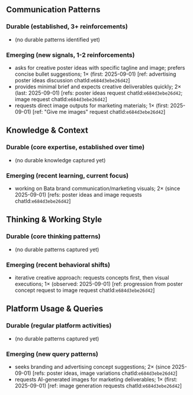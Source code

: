 ## Communication Patterns
### Durable (established, 3+ reinforcements)
- (no durable patterns identified yet)

### Emerging (new signals, 1-2 reinforcements)
- asks for creative poster ideas with specific tagline and image; prefers concise bullet suggestions; 1× (first: 2025-09-01) [ref: advertising poster ideas discussion chatId:`e684d3ebe26d42`]
- provides minimal brief and expects creative deliverables quickly; 2× (last: 2025-09-01) [refs: poster ideas request chatId:`e684d3ebe26d42`; image request chatId:`e684d3ebe26d42`]
- requests direct image outputs for marketing materials; 1× (first: 2025-09-01) [ref: "Give me images" request chatId:`e684d3ebe26d42`]

## Knowledge & Context
### Durable (core expertise, established over time)
- (no durable knowledge captured yet)

### Emerging (recent learning, current focus)
- working on Bata brand communication/marketing visuals; 2× (since 2025-09-01) [refs: poster ideas and image requests chatId:`e684d3ebe26d42`]

## Thinking & Working Style
### Durable (core thinking patterns)
- (no durable patterns captured yet)

### Emerging (recent behavioral shifts)
- iterative creative approach: requests concepts first, then visual executions; 1× (observed: 2025-09-01) [ref: progression from poster concept request to image request chatId:`e684d3ebe26d42`]

## Platform Usage & Queries
### Durable (regular platform activities)
- (no durable patterns captured yet)

### Emerging (new query patterns)
- seeks branding and advertising concept suggestions; 2× (since 2025-09-01) [refs: poster ideas, image variations chatId:`e684d3ebe26d42`]
- requests AI-generated images for marketing deliverables; 1× (first: 2025-09-01) [ref: image generation requests chatId:`e684d3ebe26d42`]